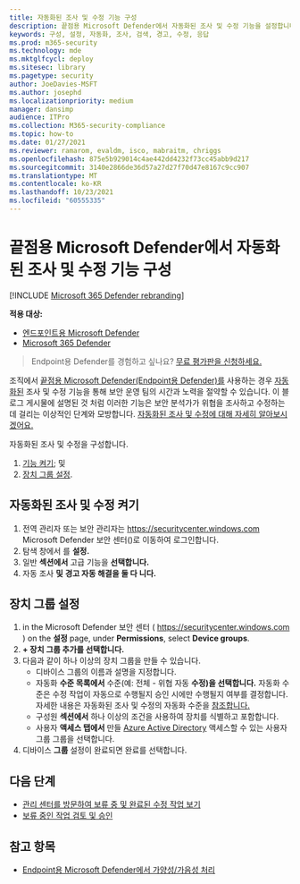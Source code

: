 ```yaml
---
title: 자동화된 조사 및 수정 기능 구성
description: 끝점용 Microsoft Defender에서 자동화된 조사 및 수정 기능을 설정합니다.
keywords: 구성, 설정, 자동화, 조사, 검색, 경고, 수정, 응답
ms.prod: m365-security
ms.technology: mde
ms.mktglfcycl: deploy
ms.sitesec: library
ms.pagetype: security
author: JoeDavies-MSFT
ms.author: josephd
ms.localizationpriority: medium
manager: dansimp
audience: ITPro
ms.collection: M365-security-compliance
ms.topic: how-to
ms.date: 01/27/2021
ms.reviewer: ramarom, evaldm, isco, mabraitm, chriggs
ms.openlocfilehash: 875e5b929014c4ae442dd4232f73cc45abb9d217
ms.sourcegitcommit: 3140e2866de36d57a27d27f70d47e8167c9cc907
ms.translationtype: MT
ms.contentlocale: ko-KR
ms.lasthandoff: 10/23/2021
ms.locfileid: "60555335"
---
```

# <a name="configure-automated-investigation-and-remediation-capabilities-in-microsoft-defender-for-endpoint"></a>끝점용 Microsoft Defender에서 자동화된 조사 및 수정 기능 구성

[!INCLUDE [Microsoft 365 Defender rebranding](../../includes/microsoft-defender.md)]

**적용 대상:**
- [엔드포인트용 Microsoft Defender](https://go.microsoft.com/fwlink/p/?linkid=2154037)
- [Microsoft 365 Defender](https://go.microsoft.com/fwlink/?linkid=2118804)

> Endpoint용 Defender를 경험하고 싶나요? [무료 평가판을 신청하세요.](https://signup.microsoft.com/create-account/signup?products=7f379fee-c4f9-4278-b0a1-e4c8c2fcdf7e&ru=https://aka.ms/MDEp2OpenTrial?ocid=docs-wdatp-assignaccess-abovefoldlink)

조직에서 [끝점용 Microsoft Defender(Endpoint용 Defender)를](/windows/security/threat-protection/) 사용하는 경우 [자동화된](/microsoft-365/security/defender-endpoint/automated-investigations) 조사 및 수정 기능을 통해 보안 운영 팀의 시간과 노력을 절약할 수 있습니다. 이 블로그 [](https://techcommunity.microsoft.com/t5/microsoft-defender-atp/enhance-your-soc-with-microsoft-defender-atp-automatic/ba-p/848946)게시물에 설명된 것 처럼 이러한 기능은 보안 분석가가 위협을 조사하고 수정하는 데 걸리는 이상적인 단계와 모방합니다. [자동화된 조사 및 수정에 대해 자세히 알아보시겠어요.](/microsoft-365/security/defender-endpoint/automated-investigations)

자동화된 조사 및 수정을 구성합니다.

1. [기능 켜기](#turn-on-automated-investigation-and-remediation); 및
2. [장치 그룹 설정](#set-up-device-groups).

## <a name="turn-on-automated-investigation-and-remediation"></a>자동화된 조사 및 수정 켜기

1. 전역 관리자 또는 보안 관리자는 <https://securitycenter.windows.com> Microsoft Defender 보안 센터()로 이동하여 로그인합니다.
2. 탐색 창에서 를 **설정.**
3. 일반 **섹션에서** 고급 기능을 **선택합니다.**
4. 자동 조사 **및** **경고 자동 해결을 둘 다 니다.**

## <a name="set-up-device-groups"></a>장치 그룹 설정

1. in the Microsoft Defender 보안 센터 ( <https://securitycenter.windows.com> ) on the **설정** page, under **Permissions**, select **Device groups**.
2. **+ 장치 그룹 추가를 선택합니다.**
3. 다음과 같이 하나 이상의 장치 그룹을 만들 수 있습니다.
   - 디바이스 그룹의 이름과 설명을 지정합니다.
   - 자동화 **수준 목록에서** 수준(예: 전체 - 위협 자동 **수정)을 선택합니다.** 자동화 수준은 수정 작업이 자동으로 수행될지 승인 시에만 수행될지 여부를 결정합니다. 자세한 내용은 자동화된 조사 및 수정의 자동화 수준을 [참조합니다.](automation-levels.md)
   - 구성원 **섹션에서** 하나 이상의 조건을 사용하여 장치를 식별하고 포함합니다.
   - 사용자 **액세스 탭에서** 만들 [Azure Active Directory](/azure/active-directory/fundamentals/active-directory-manage-groups?context=azure/active-directory/users-groups-roles/context/ugr-context) 액세스할 수 있는 사용자 그룹 그룹을 선택합니다.
4. 디바이스 **그룹** 설정이 완료되면 완료를 선택합니다.

## <a name="next-steps"></a>다음 단계

- [관리 센터를 방문하여 보류 중 및 완료된 수정 작업 보기](/microsoft-365/security/defender-endpoint/auto-investigation-action-center#the-action-center)
- [보류 중인 작업 검토 및 승인](/microsoft-365/security/defender-endpoint/manage-auto-investigation)

## <a name="see-also"></a>참고 항목

- [Endpoint용 Microsoft Defender에서 가양성/가음성 처리](defender-endpoint-false-positives-negatives.md)
